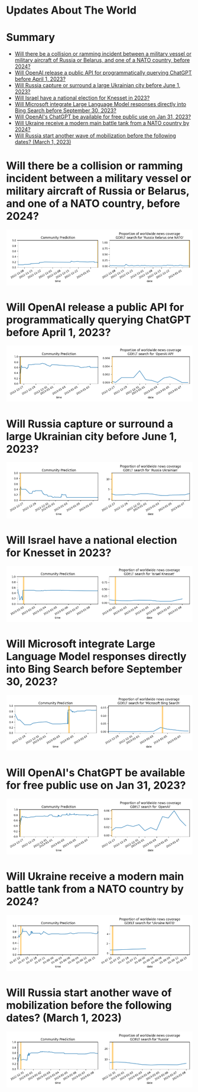
Updates About The World
=======================

Summary
=======

* [Will there be a collision or ramming incident between a military vessel or military aircraft of Russia or Belarus, and one of a NATO country, before 2024?](#will-there-be-a-collision-or-ramming-incident-between-a-military-vessel-or-military-aircraft-of-russia-or-belarus-and-one-of-a-nato-country-before-2024)
* [Will OpenAI release a public API for programmatically querying ChatGPT before April 1, 2023?](#will-openai-release-a-public-api-for-programmatically-querying-chatgpt-before-april-1-2023)
* [Will Russia capture or surround a large Ukrainian city before June 1, 2023?](#will-russia-capture-or-surround-a-large-ukrainian-city-before-june-1-2023)
* [Will Israel have a national election for Knesset in 2023?](#will-israel-have-a-national-election-for-knesset-in-2023)
* [Will Microsoft integrate Large Language Model responses directly into Bing Search before September 30, 2023?](#will-microsoft-integrate-large-language-model-responses-directly-into-bing-search-before-september-30-2023)
* [Will OpenAI's ChatGPT be available for free public use on Jan 31, 2023?](#will-openais-chatgpt-be-available-for-free-public-use-on-jan-31-2023)
* [Will Ukraine receive a modern main battle tank from a NATO country by 2024?](#will-ukraine-receive-a-modern-main-battle-tank-from-a-nato-country-by-2024)
* [Will Russia start another wave of mobilization before the following dates? (March 1, 2023)](#will-russia-start-another-wave-of-mobilization-before-the-following-dates-march-1-2023)

# Will there be a collision or ramming incident between a military vessel or military aircraft of Russia or Belarus, and one of a NATO country, before 2024?


![Russia-NATO ramming incident by 2024](assets/01.png)
# Will OpenAI release a public API for programmatically querying ChatGPT before April 1, 2023?


![ChatGPT Public API Before April 2023?](assets/02.png)
# Will Russia capture or surround a large Ukrainian city before June 1, 2023?


![RUS Captures Major UA City Before June 2023?](assets/03.png)
# Will Israel have a national election for Knesset in 2023?


![Israeli Knesset Election in 2023?](assets/04.png)
# Will Microsoft integrate Large Language Model responses directly into Bing Search before September 30, 2023?


![Large Language Model in Bing Search](assets/06.png)
# Will OpenAI's ChatGPT be available for free public use on Jan 31, 2023?


![ChatGPT Free Availability on January 31, 2023](assets/07.png)
# Will Ukraine receive a modern main battle tank from a NATO country by 2024?


![NATO tanks to Ukraine by 2024](assets/08.png)
# Will Russia start another wave of mobilization before the following dates? (March 1, 2023)


![March 1, 2023](assets/09.png)